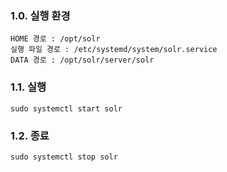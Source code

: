 ### 1.0. 실행 환경
```
HOME 경로 : /opt/solr
실행 파일 경로 : /etc/systemd/system/solr.service
DATA 경로 : /opt/solr/server/solr
```

### 1.1. 실행
```
sudo systemctl start solr
```

### 1.2. 종료
```
sudo systemctl stop solr
